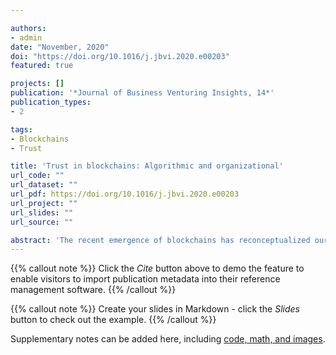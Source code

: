 ```yaml
---

authors:
- admin
date: "November, 2020"
doi: "https://doi.org/10.1016/j.jbvi.2020.e00203"
featured: true

projects: []
publication: '*Journal of Business Venturing Insights, 14*'
publication_types:
- 2

tags:
- Blockchains
- Trust

title: 'Trust in blockchains: Algorithmic and organizational'
url_code: ""
url_dataset: ""
url_pdf: https://doi.org/10.1016/j.jbvi.2020.e00203
url_project: ""
url_slides: ""
url_source: ""

abstract: 'The recent emergence of blockchains has reconceptualized our understanding of crowdfunding, platforms, organization, and governance. The disruption, and disintermediation made possible by blockchains has rightfully received increasing attention from entrepreneurs, and entrepreneurship researchers alike. In this article, I broaden these perspectives by paying particular attention to trust in blockchains, and contrasting it with perspectives on trust from Transaction Cost Economics, Agency Theory, and the Resource Based View. In sum, I compare perspectives on trust in these traditional theories to the conception of trust in blockchains – a mix of algorithmic, and organizational – to offer new insights into the implications of the rise of blockchains.'
---
```


{{% callout note %}}
Click the *Cite* button above to demo the feature to enable visitors to import publication metadata into their reference management software.
{{% /callout %}}

{{% callout note %}}
Create your slides in Markdown - click the *Slides* button to check out the example.
{{% /callout %}}

Supplementary notes can be added here, including [code, math, and images](https://wowchemy.com/docs/writing-markdown-latex/).
